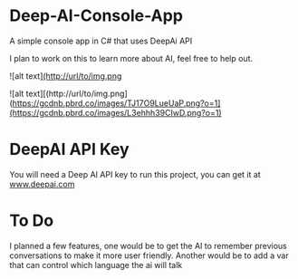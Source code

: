 # Deep-AI-Console-App
A simple console app in C# that uses DeepAi API

I plan to work on this to learn more about AI, feel free to help out. 


![alt text][(http://url/to/img.png](https://gcdnb.pbrd.co/images/TJ17O9LueUaP.png?o=1)  

![alt text][(http://url/to/img.png](https://gcdnb.pbrd.co/images/TJ17O9LueUaP.png?o=1](https://gcdnb.pbrd.co/images/L3ehhh39CIwD.png?o=1)



# DeepAI API Key
You will need a Deep AI API key to run this project, you can get it at www.deepai.com




# To Do
I planned a few features, one would be to get the AI to remember previous conversations to
make it more user friendly. Another would be to add a var that can control which language
the ai will talk
